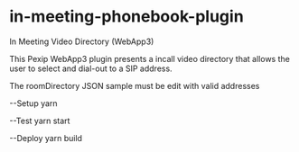 # in-meeting-phonebook-plugin
In Meeting Video Directory (WebApp3)

This Pexip WebApp3 plugin presents a incall video directory that allows the user to select and dial-out to a SIP address.

The roomDirectory JSON sample must be edit with valid addresses

--Setup
yarn

--Test
yarn start

--Deploy
yarn build
